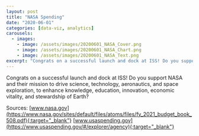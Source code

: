 ```yaml
---
layout: post
title: "NASA Spending"
date: "2020-06-01"
categories: [data-viz, analytics]
carousels:
  - images: 
    - image: /assets/images/20200601_NASA_Cover.png
    - image: /assets/images/20200601_NASA_Chart.png
    - image: /assets/images/20200601_NASA_Text.png
excerpt: "Congrats on a successful launch and dock at ISS! Do you support NASA and their mission to drive science, technology, aeronautics, and space exploration, to enhance knowledge, education, innovation, economic vitality, and stewardship of Earth?"
---
```


Congrats on a successful launch and dock at ISS! Do you support NASA and their mission to drive science, technology, aeronautics, and space exploration, to enhance knowledge, education, innovation, economic vitality, and stewardship of Earth?

Sources:
[www.nasa.gov](https://www.nasa.gov/sites/default/files/atoms/files/fy_2021_budget_book_508.pdf){:target="_blank"}
[www.usaspending.gov](https://www.usaspending.gov/#/explorer/agency){:target="_blank"}